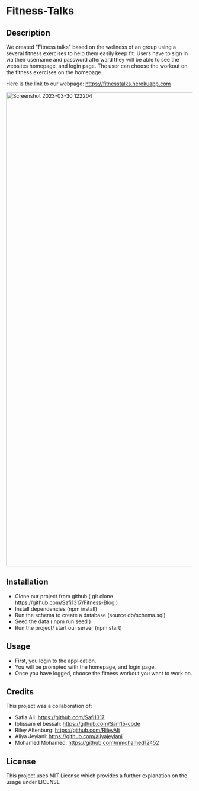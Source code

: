 # Fitness-Talks

## Description

We created "Fitness talks" based on the wellness of an group using a several fitness exercises to help them easily keep fit. Users have to sign in via their username and password afterward they will be able to see the websites homepage, and login page. The user can choose the workout on the fitness exercises on the homepage. 

Here is the link to our webpage: https://fitnesstalks.herokuapp.com


<img width="1280" alt="Screenshot 2023-03-30 122204" src="https://user-images.githubusercontent.com/119647704/228984043-a13d9c42-74e4-4be8-8e72-f0d217747d31.png">
  
   

## Installation

 - Clone our project from github ( git clone https://github.com/Safi1317/Fitness-Blog )
 - Install dependencies (npm install)
 - Run the schema to create a database (source db/schema.sql)
 - Seed the data ( npm run seed )
 - Run the project/ start our server (npm start)


## Usage

- First, you login to the application.
- You will be prompted with the homepage, and login page. 
- Once you have logged, choose the fitness workout you want to work on.

## Credits

This project was a collaboration of:
 - Safia Ali: https://github.com/Safi1317
 - Ibtissam el bessali: https://github.com/Sam15-code
 - Riley Altenburg: https://github.com/RileyAlt
 - Aliya Jeylani: https://github.com/aliyajeylani
 - Mohamed Mohamed: https://github.com/mmohamed12452

## License

 This project uses MIT License which provides a further explanation on the usage under LICENSE
